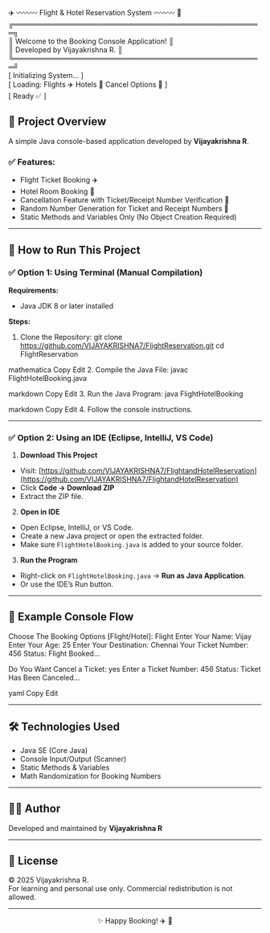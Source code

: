 <p align="center">

  ✈️ 〰️〰️〰️ Flight & Hotel Reservation System 〰️〰️〰️ 🏨  
  ╔══════════════════════════════════════════════════╗  
  ║   Welcome to the Booking Console Application!    ║  
  ║        Developed by Vijayakrishna R.             ║  
  ╚══════════════════════════════════════════════════╝  
  [ Initializing System... ]  
  [ Loading: Flights ✈️  Hotels 🏨  Cancel Options 🔐 ]  
  [ Ready ✅ ]  

</p>

## 📖 Project Overview

A simple Java console-based application developed by **Vijayakrishna R**.

### ✅ Features:
- Flight Ticket Booking ✈️
- Hotel Room Booking 🏨
- Cancellation Feature with Ticket/Receipt Number Verification 🔐
- Random Number Generation for Ticket and Receipt Numbers 🎲
- Static Methods and Variables Only (No Object Creation Required)

---

## 🚀 How to Run This Project

### ✅ Option 1: Using Terminal (Manual Compilation)

**Requirements:**
- Java JDK 8 or later installed

**Steps:**
1. Clone the Repository:
git clone https://github.com/VIJAYAKRISHNA7/FlightReservation.git
cd FlightReservation

mathematica
Copy
Edit
2. Compile the Java File:
javac FlightHotelBooking.java

markdown
Copy
Edit
3. Run the Java Program:
java FlightHotelBooking

markdown
Copy
Edit
4. Follow the console instructions.

---

### ✅ Option 2: Using an IDE (Eclipse, IntelliJ, VS Code)

1. **Download This Project**
- Visit: [https://github.com/VIJAYAKRISHNA7/FlightandHotelReservation](https://github.com/VIJAYAKRISHNA7/FlightandHotelReservation)
- Click **Code → Download ZIP**
- Extract the ZIP file.

2. **Open in IDE**
- Open Eclipse, IntelliJ, or VS Code.
- Create a new Java project or open the extracted folder.
- Make sure `FlightHotelBooking.java` is added to your source folder.

3. **Run the Program**
- Right-click on `FlightHotelBooking.java` → **Run as Java Application**.
- Or use the IDE’s Run button.

---

## 🎯 Example Console Flow

Choose The Booking Options [Flight/Hotel]: Flight
Enter Your Name: Vijay
Enter Your Age: 25
Enter Your Destination: Chennai
Your Ticket Number: 456
Status: Flight Booked...

Do You Want Cancel a Ticket: yes
Enter a Ticket Number: 456
Status: Ticket Has Been Canceled...

yaml
Copy
Edit

---

## 🛠️ Technologies Used

- Java SE (Core Java)
- Console Input/Output (Scanner)
- Static Methods & Variables
- Math Randomization for Booking Numbers

---

## 👨‍💻 Author

Developed and maintained by **Vijayakrishna R**

---

## 📜 License

© 2025 Vijayakrishna R.  
For learning and personal use only. Commercial redistribution is not allowed.

---

<p align="center">✨ Happy Booking! ✈️ 🏨</p>
